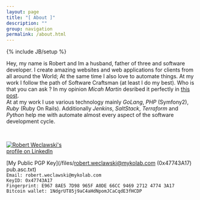 ```yaml
---
layout: page
title: "[ About ]"
description: ""
group: navigation
permalink: /about.html
---
```

{% include JB/setup %}

Hey, my name is Robert and Im a husband, father of three and software developer.
I create amazing websites and web applications for clients from all around the World;
At the same time I also love to automate things.
At my work I follow the path of Software Craftsman (at least I do my best). Who is that you can ask ?
In my opinion _Micah Martin_ desribed it perfectly in [this post](http://blog.8thlight.com/micah-martin/2008/09/21/definition-of-software-craftsman.html).     
At at my work I use various technology mainly _GoLang_, _PHP_ (Symfony2), _Ruby_ (Ruby On Rails).
Additionally _Jenkins_, _SaltStack_, _Terraform_ and _Python_ help me with automate almost every aspect of the software development cycle.    

<div class="github-card" data-github="robertwe" data-width="400" data-height="150"></div>
<script src="http://lab.lepture.com/github-cards/widget.js"></script>
<br />
<p style="width: 160px;">
    <a href="https://www.linkedin.com/in/robertweclawski">
        <img src="https://static.licdn.com/scds/common/u/img/webpromo/btn_viewmy_160x33.png" alt="Robert Weclawski's profile on LinkedIn" title="">
    </a>
</p>

[My Public PGP Key](/files/robert.weclawski@mykolab.com (0x47743A17) pub.asc.txt)    
`Email: robert.weclawski@mykolab.com`     
`KeyID: 0x47743A17`    
`Fingerprint: E967 8AE5 7D98 965F A0DE 66CC 9469 2712 4774 3A17`    
`Bitcoin wallet: 1NdgrUT85j9aC4aHdNpomJCaCqdE3fHCDP`

